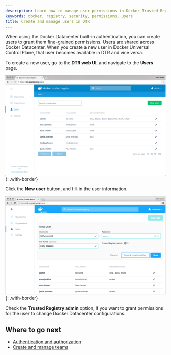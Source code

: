 ```yaml
---
description: Learn how to manage user permissions in Docker Trusted Registry.
keywords: docker, registry, security, permissions, users
title: Create and manage users in DTR
---
```


When using the Docker Datacenter built-in authentication, you can create users
to grant them fine-grained permissions.
Users are shared across Docker Datacenter. When you create a new user in
Docker Universal Control Plane, that user becomes available in DTR and vice
versa.

To create a new user, go to the **DTR web UI**, and navigate to the **Users**
page.

![](../../images/create-manage-users-1.png){: .with-border}

Click the **New user** button, and fill-in the user information.

![](../../images/create-manage-users-2.png){: .with-border}

Check the **Trusted Registry admin** option, if you want to grant permissions
for the user to change Docker Datacenter configurations.

## Where to go next

* [Authentication and authorization](index.md)
* [Create and manage teams](create-and-manage-teams.md)
